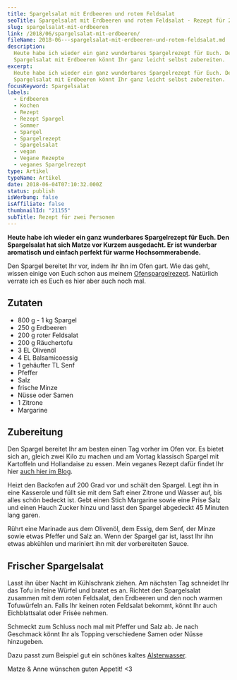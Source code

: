 ```yaml
---
title: Spargelsalat mit Erdbeeren und rotem Feldsalat
seoTitle: Spargelsalat mit Erdbeeren und rotem Feldsalat - Rezept für 2 Personen
slug: spargelsalat-mit-erdbeeren
link: /2018/06/spargelsalat-mit-erdbeeren/
fileName: 2018-06---spargelsalat-mit-erdbeeren-und-rotem-feldsalat.md
description:
  Heute habe ich wieder ein ganz wunderbares Spargelrezept für Euch. Den
  Spargelsalat mit Erdbeeren könnt Ihr ganz leicht selbst zubereiten.
excerpt:
  Heute habe ich wieder ein ganz wunderbares Spargelrezept für Euch. Den
  Spargelsalat mit Erdbeeren könnt Ihr ganz leicht selbst zubereiten.
focusKeyword: Spargelsalat
labels:
  - Erdbeeren
  - Kochen
  - Rezept
  - Rezept Spargel
  - Sommer
  - Spargel
  - Spargelrezept
  - Spargelsalat
  - vegan
  - Vegane Rezepte
  - veganes Spargelrezept
type: Artikel
typeName: Artikel
date: 2018-06-04T07:10:32.000Z
status: publish
isWerbung: false
isAffiliate: false
thumbnailId: "21155"
subTitle: Rezept für zwei Personen
---
```


<strong>Heute habe ich wieder ein ganz wunderbares Spargelrezept für Euch. Den
Spargelsalat hat sich Matze vor Kurzem ausgedacht. Er ist wunderbar aromatisch
und einfach perfekt für warme Hochsommerabende.</strong>

Den Spargel bereitet Ihr vor, indem ihr ihn im Ofen gart. Wie das geht, wissen
einige von Euch schon aus meinem
[Ofenspargelrezept](/2018/05/spargel-aus-dem-ofen-mit-veganer-kokos-hollandaise/).
Natürlich verrate ich es Euch es hier aber auch noch mal.

## Zutaten

<ul>
    <li>800 g - 1 kg Spargel</li>
    <li>250 g Erdbeeren</li>
    <li>200 g roter Feldsalat</li>
    <li>200 g Räuchertofu</li>
    <li>3 EL Olivenöl</li>
    <li>4 EL Balsamicoessig</li>
    <li>1 gehäufter TL Senf</li>
    <li>Pfeffer</li>
    <li>Salz</li>
    <li>frische Minze</li>
    <li>Nüsse oder Samen</li>
    <li>1 Zitrone</li>
    <li>Margarine</li>
</ul>

## Zubereitung

Den Spargel bereitet Ihr am besten einen Tag vorher im Ofen vor. Es bietet sich
an, gleich zwei Kilo zu machen und am Vortag klassisch Spargel mit Kartoffeln
und Hollandaise zu essen. Mein veganes Rezept dafür findet Ihr hier
[auch hier im Blog](/2018/05/spargel-aus-dem-ofen-mit-veganer-kokos-hollandaise/).

Heizt den Backofen auf 200 Grad vor und schält den Spargel. Legt ihn in eine
Kasserole und füllt sie mit dem Saft einer Zitrone und Wasser auf, bis alles
schön bedeckt ist. Gebt einen Stich Margarine sowie eine Prise Salz und einen
Hauch Zucker hinzu und lasst den Spargel abgedeckt 45 Minuten lang garen.

Rührt eine Marinade aus dem Olivenöl, dem Essig, dem Senf, der Minze sowie etwas
Pfeffer und Salz an. Wenn der Spargel gar ist, lasst Ihr ihn etwas abkühlen und
mariniert ihn mit der vorbereiteten Sauce.

## Frischer Spargelsalat

Lasst ihn über Nacht im Kühlschrank ziehen. Am nächsten Tag schneidet Ihr das
Tofu in feine Würfel und bratet es an. Richtet den Spargelsalat zusammen mit dem
roten Feldsalat, den Erdbeeren und den noch warmen Tofuwürfeln an. Falls Ihr
keinen roten Feldsalat bekommt, könnt Ihr auch Eichblattsalat oder Frisée
nehmen.

Schmeckt zum Schluss noch mal mit Pfeffer und Salz ab. Je nach Geschmack könnt
Ihr als Topping verschiedene Samen oder Nüsse hinzugeben.

Dazu passt zum Beispiel gut ein schönes kaltes
[Alsterwasser](/2014/12/versteckte-tierische-inhaltsstoffe-in-lebensmitteln/).

Matze &amp; Anne wünschen guten Appetit! &lt;3
